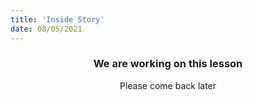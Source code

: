 ```yaml
---
title: 'Inside Story'
date: 08/05/2021
---
```


### <center>We are working on this lesson</center>
<center>Please come back later</center>